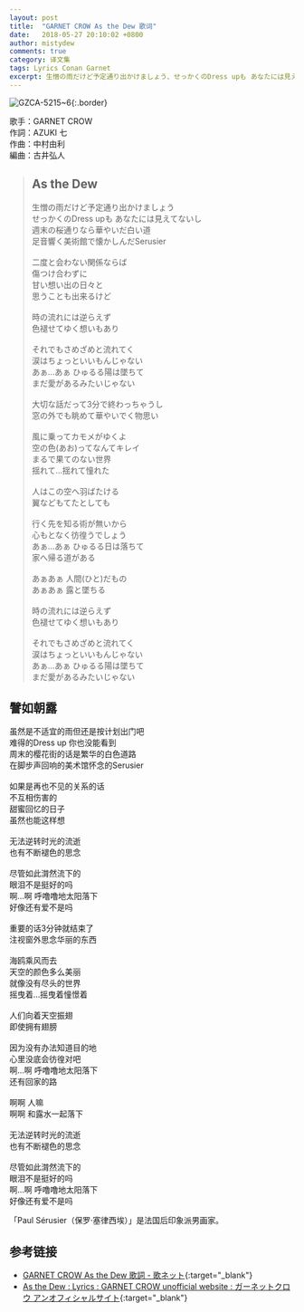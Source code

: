 ```yaml
---
layout: post
title:  "GARNET CROW As the Dew 歌词"
date:   2018-05-27 20:10:02 +0800
author: mistydew
comments: true
category: 译文集
tags: Lyrics Conan Garnet
excerpt: 生憎の雨だけど予定通り出かけましょう、せっかくのDress upも あなたには見えてないし。週末の桜通りなら華やいだ白い道、足音響く美術館で懐かしんだSerusier。
---
```

![GZCA-5215~6](https://ganekuro.github.io/images/discography/album/GZCA-5215~6.jpg){:.border}

歌手：GARNET CROW<br>
作詞：AZUKI 七<br>
作曲：中村由利<br>
編曲：古井弘人

<blockquote class="original">
  <h2>As the Dew</h2>
  <p>
    生憎の雨だけど予定通り出かけましょう<br>
    せっかくのDress upも あなたには見えてないし<br>
    週末の桜通りなら華やいだ白い道<br>
    足音響く美術館で懐かしんだSerusier<br>
    <br>
    二度と会わない関係ならば<br>
    傷つけ合わずに<br>
    甘い想い出の日々と<br>
    思うことも出来るけど<br>
    <br>
    時の流れには逆らえず<br>
    色褪せてゆく想いもあり<br>
    <br>
    それでもさめざめと流れてく<br>
    涙はちょっといいもんじゃない<br>
    あぁ…あぁ ひゅるる陽は墜ちて<br>
    まだ愛があるみたいじゃない<br>
    <br>
    大切な話だって3分で終わっちゃうし<br>
    窓の外でも眺めて華やいでく物思い<br>
    <br>
    風に乗ってカモメがゆくよ<br>
    空の色(あお)ってなんてキレイ<br>
    まるで果てのない世界<br>
    揺れて…揺れて憧れた<br>
    <br>
    人はこの空へ羽ばたける<br>
    翼などもてたとしても<br>
    <br>
    行く先を知る術が無いから<br>
    心もとなく彷徨うでしょう<br>
    あぁ…あぁ ひゅるる日は落ちて<br>
    家へ帰る道がある<br>
    <br>
    あぁあぁ 人間(ひと)だもの<br>
    あぁあぁ 露と墜ちる<br>
    <br>
    時の流れには逆らえず<br>
    色褪せてゆく想いもあり<br>
    <br>
    それでもさめざめと流れてく<br>
    涙はちょっといいもんじゃない<br>
    あぁ…あぁ ひゅるる陽は墜ちて<br>
    まだ愛があるみたいじゃない
  </p>
</blockquote>

<div class="translation">
  <h2>譬如朝露</h2>
  <p>
    虽然是不适宜的雨但还是按计划出门吧<br>
    难得的Dress up 你也没能看到<br>
    周末的樱花街的话是繁华的白色道路<br>
    在脚步声回响的美术馆怀念的Serusier<br>
    <br>
    如果是再也不见的关系的话<br>
    不互相伤害的<br>
    甜蜜回忆的日子<br>
    虽然也能这样想<br>
    <br>
    无法逆转时光的流逝<br>
    也有不断褪色的思念<br>
    <br>
    尽管如此潸然流下的<br>
    眼泪不是挺好的吗<br>
    啊…啊 呼噜噜地太阳落下<br>
    好像还有爱不是吗<br>
    <br>
    重要的话3分钟就结束了<br>
    注视窗外思念华丽的东西<br>
    <br>
    海鸥乘风而去<br>
    天空的颜色多么美丽<br>
    就像没有尽头的世界<br>
    摇曳着…摇曳着憧憬着<br>
    <br>
    人们向着天空振翅<br>
    即使拥有翅膀<br>
    <br>
    因为没有办法知道目的地<br>
    心里没底会彷徨对吧<br>
    啊…啊 呼噜噜地太阳落下<br>
    还有回家的路<br>
    <br>
    啊啊 人嘛<br>
    啊啊 和露水一起落下<br>
    <br>
    无法逆转时光的流逝<br>
    也有不断褪色的思念<br>
    <br>
    尽管如此潸然流下的<br>
    眼泪不是挺好的吗<br>
    啊…啊 呼噜噜地太阳落下<br>
    好像还有爱不是吗
  </p>
</div>

「Paul Sérusier（保罗·塞律西埃）」是法国后印象派男画家。

## 参考链接

* [GARNET CROW As the Dew 歌詞 - 歌ネット](https://www.uta-net.com/song/90284/){:target="_blank"}
* [As the Dew : Lyrics : GARNET CROW unofficial website : ガーネットクロウ アンオフィシャルサイト](https://ganekuro.github.io/lyrics/original/As-the-Dew.html){:target="_blank"}
